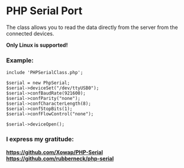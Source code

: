 # PHP Serial Port
The class allows you to read the data directly from the server from the connected devices.  

**Only Linux is supported!**  

<h3>Example:</h3>  

```  
include 'PHPSerialClass.php';  
  
$serial = new PhpSerial;
$serial->deviceSet("/dev/ttyUSB0");  
$serial->confBaudRate(921600);  
$serial->confParity("none");  
$serial->confCharacterLength(8);  
$serial->confStopBits(1);  
$serial->confFlowControl("none");  
  
$serial->deviceOpen();  
```

<h3>I express my gratitude:</h3>

**https://github.com/Xowap/PHP-Serial**
**https://github.com/rubberneck/php-serial**
